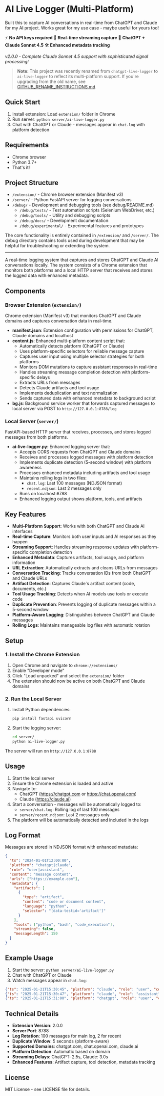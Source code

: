 # AI Live Logger (Multi-Platform)

Built this to capture AI conversations in real-time from ChatGPT and Claude for my AI project. Works great for my use case - maybe useful for yours too!

⚡ **No API keys required** 📱 **Real-time streaming capture** 🤖 **ChatGPT + Claude Sonnet 4.5** 🛠️ **Enhanced metadata tracking**

*v2.0.0 - Complete Claude Sonnet 4.5 support with sophisticated signal processing!*

> **Note**: This project was recently renamed from `chatgpt-live-logger` to `ai-live-logger` to reflect its multi-platform support. If you're upgrading from the old name, see [GITHUB_RENAME_INSTRUCTIONS.md](GITHUB_RENAME_INSTRUCTIONS.md).

## Quick Start

1. Install extension: Load `extension/` folder in Chrome
2. Run server: `python server/ai-live-logger.py`
3. Chat with ChatGPT or Claude - messages appear in `chat.log` with platform detection

## Requirements

- Chrome browser
- Python 3.7+
- That's it!

## Project Structure

- `/extension/` - Chrome browser extension (Manifest v3)
- `/server/` - Python FastAPI server for logging conversations  
- `/debug/` - Development and debugging tools (see debug/README.md)
  - `/debug/tests/` - Test automation scripts (Selenium WebDriver, etc.)
  - `/debug/tools/` - Utility and debugging scripts
  - `/debug/docs/` - Development documentation  
  - `/debug/experimental/` - Experimental features and prototypes

The core functionality is entirely contained in `/extension/` and `/server/`. The debug directory contains tools used during development that may be helpful for troubleshooting or extending the system.

---

A real-time logging system that captures and stores ChatGPT and Claude AI conversations locally. The system consists of a Chrome extension that monitors both platforms and a local HTTP server that receives and stores the logged data with enhanced metadata.

## Components

### Browser Extension (`extension/`)

Chrome extension (Manifest v3) that monitors ChatGPT and Claude domains and captures conversation data in real-time.

- **manifest.json**: Extension configuration with permissions for ChatGPT, Claude domains and localhost
- **content.js**: Enhanced multi-platform content script that:
  - Automatically detects platform (ChatGPT or Claude)
  - Uses platform-specific selectors for reliable message capture
  - Captures user input using multiple selector strategies for both platforms
  - Monitors DOM mutations to capture assistant responses in real-time
  - Handles streaming message completion detection with platform-specific delays
  - Extracts URLs from messages
  - Detects Claude artifacts and tool usage
  - Implements deduplication and text normalization
  - Sends captured data with enhanced metadata to background script
- **bg.js**: Background service worker that forwards captured messages to local server via POST to `http://127.0.0.1:8788/log`

### Local Server (`server/`)

FastAPI-based HTTP server that receives, processes, and stores logged messages from both platforms.

- **ai-live-logger.py**: Enhanced logging server that:
  - Accepts CORS requests from ChatGPT and Claude domains
  - Receives and processes logged messages with platform detection
  - Implements duplicate detection (5-second window) with platform awareness
  - Processes enhanced metadata including artifacts and tool usage
  - Maintains rolling logs in two files:
    - `chat.log`: Last 100 messages (NDJSON format)
    - `recent.ndjson`: Last 2 messages only
  - Runs on localhost:8788
  - Enhanced logging output shows platform, tools, and artifacts

## Key Features

- **Multi-Platform Support**: Works with both ChatGPT and Claude AI interfaces
- **Real-time Capture**: Monitors both user inputs and AI responses as they happen
- **Streaming Support**: Handles streaming response updates with platform-specific completion detection
- **Enhanced Metadata**: Captures artifacts, tool usage, and platform information
- **URL Extraction**: Automatically extracts and cleans URLs from messages
- **Conversation Tracking**: Tracks conversation IDs from both ChatGPT and Claude URLs
- **Artifact Detection**: Captures Claude's artifact content (code, documents, etc.)
- **Tool Usage Tracking**: Detects when AI models use tools or execute code
- **Duplicate Prevention**: Prevents logging of duplicate messages within a 5-second window
- **Platform-Aware Logging**: Distinguishes between ChatGPT and Claude messages
- **Rolling Logs**: Maintains manageable log files with automatic rotation

## Setup

### 1. Install the Chrome Extension

1. Open Chrome and navigate to `chrome://extensions/`
2. Enable "Developer mode"
3. Click "Load unpacked" and select the `extension/` folder
4. The extension should now be active on both ChatGPT and Claude domains

### 2. Run the Local Server

1. Install Python dependencies:
   ```bash
   pip install fastapi uvicorn
   ```

2. Start the logging server:
   ```bash
   cd server/
   python ai-live-logger.py
   ```

The server will run on `http://127.0.0.1:8788`

## Usage

1. Start the local server
2. Ensure the Chrome extension is loaded and active
3. Navigate to:
   - ChatGPT (https://chatgpt.com or https://chat.openai.com)
   - Claude (https://claude.ai)
4. Start a conversation - messages will be automatically logged to:
   - `server/chat.log`: Rolling log of last 100 messages
   - `server/recent.ndjson`: Last 2 messages only
5. The platform will be automatically detected and included in the logs

## Log Format

Messages are stored in NDJSON format with enhanced metadata:

```json
{
  "ts": "2024-01-01T12:00:00",
  "platform": "chatgpt|claude",
  "role": "user|assistant",
  "content": "message content",
  "urls": ["https://example.com"],
  "metadata": {
    "artifacts": [
      {
        "type": "artifact",
        "content": "code or document content",
        "language": "python",
        "selector": "[data-testid='artifact']"
      }
    ],
    "tools": ["python", "bash", "code_execution"],
    "streaming": false,
    "messageLength": 150
  }
}
```

## Example Usage

1. Start the server: `python server/ai-live-logger.py`
2. Chat with ChatGPT or Claude
3. Watch messages appear in `chat.log`:

```json
{"ts": "2025-01-21T15:30:45", "platform": "claude", "role": "user", "content": "Write a Python script", "urls": [], "metadata": {"artifacts": [], "tools": [], "streaming": false, "messageLength": 20}}
{"ts": "2025-01-21T15:30:47", "platform": "claude", "role": "assistant", "content": "Here's a Python script...", "urls": [], "metadata": {"artifacts": [{"type": "artifact", "content": "print('Hello World')", "language": "python"}], "tools": ["python"], "streaming": true, "messageLength": 150}}
{"ts": "2025-01-21T15:31:00", "platform": "chatgpt", "role": "user", "content": "What is AI?", "urls": [], "metadata": {"artifacts": [], "tools": [], "streaming": false, "messageLength": 12}}
```

## Technical Details

- **Extension Version**: 2.0.0
- **Server Port**: 8788
- **Log Rotation**: 100 messages for main log, 2 for recent
- **Duplicate Window**: 5 seconds (platform-aware)
- **Supported Domains**: chatgpt.com, chat.openai.com, claude.ai
- **Platform Detection**: Automatic based on domain
- **Streaming Delays**: ChatGPT: 2.5s, Claude: 3.0s
- **Enhanced Features**: Artifact capture, tool detection, metadata tracking

## License

MIT License - see LICENSE file for details.